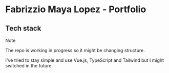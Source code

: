 # Fabrizzio Maya Lopez - Portfolio
 
## Tech stack

> [!NOTE]  
> The repo is working in progress so it might be changing structure.  

I've tried to stay simple and use Vue.js, TypeScript and Tailwind but I might switched in the future.
